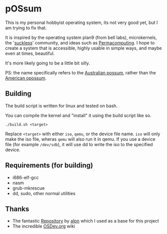 pOSsum
===

This is my personal hobbyist operating system, its not very good yet, but I am trying to fix that.

It is inspired by the operating system plan9 (from bell labs), microkernels, the '[suckless](https://suckless.org/)' community,
and ideas such as [Permacomputing](https://permacomputing.net/). I hope to create a system that is accessible,
highly usable in simple ways, and maybe even at times, beautiful.

It's more likely going to be a little bit silly.

PS: the name specifically refers to the [Australian possum](https://en.wikipedia.org/wiki/Phalangeriformes), rather than the [American opossum](https://en.wikipedia.org/wiki/Opossum).

Building
---
The build script is written for linux and tested on bash. 

You can compile the kernel and "install" it using the build script like so.

```
./build.sh <target>
```

Replace `<target>` with either `iso`, `qemu`, or the device file name.
`iso` will only make the iso file, wheras `qemu` will also run it in qemu.
If you use a device file (for example `/dev/sdb`), it will use dd to write the iso to the specified device.

Requirements (for building)
---
* i686-elf-gcc
* nasm
* grub-mkrescue
* dd, sudo, other normal utilities

Thanks
---
* The fantastic [Repository](https://github.com/alpn/x86_starterkit)
by [alpn](https://github.com/alpn) which I used as a base for this project
* The incredible [OSDev.org](https://wiki.osdev.org/) wiki
